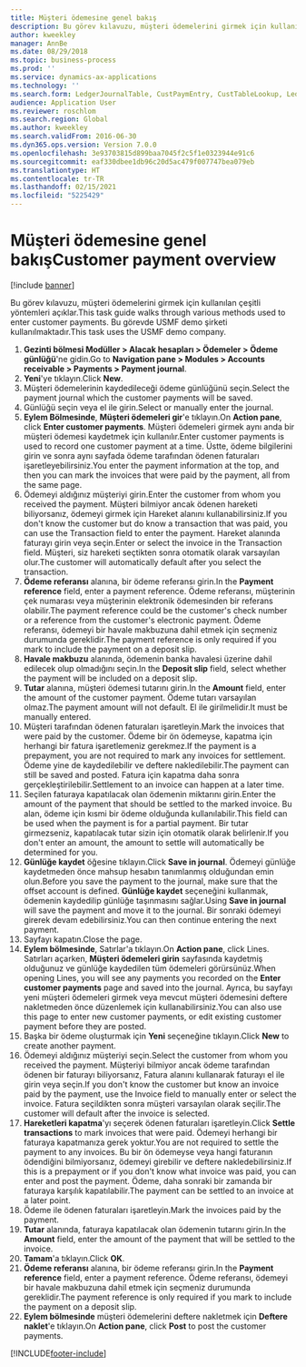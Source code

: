 ```yaml
---
title: Müşteri ödemesine genel bakış
description: Bu görev kılavuzu, müşteri ödemelerini girmek için kullanılan çeşitli yöntemleri açıklar.
author: kweekley
manager: AnnBe
ms.date: 08/29/2018
ms.topic: business-process
ms.prod: ''
ms.service: dynamics-ax-applications
ms.technology: ''
ms.search.form: LedgerJournalTable, CustPaymEntry, CustTableLookup, LedgerJournalTransCustPaym, CustOpenTrans, BankAccountTableLookUp
audience: Application User
ms.reviewer: roschlom
ms.search.region: Global
ms.author: kweekley
ms.search.validFrom: 2016-06-30
ms.dyn365.ops.version: Version 7.0.0
ms.openlocfilehash: 3e93703815d899baa7045f2c5f1e0323944e91c6
ms.sourcegitcommit: eaf330dbee1db96c20d5ac479f007747bea079eb
ms.translationtype: HT
ms.contentlocale: tr-TR
ms.lasthandoff: 02/15/2021
ms.locfileid: "5225429"
---
```

# <a name="customer-payment-overview"></a><span data-ttu-id="4ef7c-103">Müşteri ödemesine genel bakış</span><span class="sxs-lookup"><span data-stu-id="4ef7c-103">Customer payment overview</span></span>

[!include [banner](../../includes/banner.md)]

<span data-ttu-id="4ef7c-104">Bu görev kılavuzu, müşteri ödemelerini girmek için kullanılan çeşitli yöntemleri açıklar.</span><span class="sxs-lookup"><span data-stu-id="4ef7c-104">This task guide walks through various methods used to enter customer payments.</span></span> <span data-ttu-id="4ef7c-105">Bu görevde USMF demo şirketi kullanılmaktadır.</span><span class="sxs-lookup"><span data-stu-id="4ef7c-105">This task uses the USMF demo company.</span></span>

1. <span data-ttu-id="4ef7c-106">**Gezinti bölmesi Modüller > Alacak hesapları > Ödemeler > Ödeme günlüğü**'ne gidin.</span><span class="sxs-lookup"><span data-stu-id="4ef7c-106">Go to **Navigation pane > Modules > Accounts receivable > Payments > Payment journal**.</span></span>
2. <span data-ttu-id="4ef7c-107">**Yeni**'ye tıklayın.</span><span class="sxs-lookup"><span data-stu-id="4ef7c-107">Click **New**.</span></span>
3. <span data-ttu-id="4ef7c-108">Müşteri ödemelerinin kaydedileceği ödeme günlüğünü seçin.</span><span class="sxs-lookup"><span data-stu-id="4ef7c-108">Select the payment journal which the customer payments will be saved.</span></span>
4. <span data-ttu-id="4ef7c-109">Günlüğü seçin veya el ile girin.</span><span class="sxs-lookup"><span data-stu-id="4ef7c-109">Select or manually enter the journal.</span></span>
5. <span data-ttu-id="4ef7c-110">**Eylem Bölmesinde**, **Müşteri ödemeleri gir**'e tıklayın.</span><span class="sxs-lookup"><span data-stu-id="4ef7c-110">On **Action pane**, click **Enter customer payments**.</span></span> <span data-ttu-id="4ef7c-111">Müşteri ödemeleri girmek aynı anda bir müşteri ödemesi kaydetmek için kullanılır.</span><span class="sxs-lookup"><span data-stu-id="4ef7c-111">Enter customer payments is used to record one customer payment at a time.</span></span> <span data-ttu-id="4ef7c-112">Üstte, ödeme bilgilerini girin ve sonra aynı sayfada ödeme tarafından ödenen faturaları işaretleyebilirsiniz.</span><span class="sxs-lookup"><span data-stu-id="4ef7c-112">You enter the payment information at the top, and then you can mark the invoices that were paid by the payment, all from the same page.</span></span>  
6. <span data-ttu-id="4ef7c-113">Ödemeyi aldığınız müşteriyi girin.</span><span class="sxs-lookup"><span data-stu-id="4ef7c-113">Enter the customer from whom you received the payment.</span></span> <span data-ttu-id="4ef7c-114">Müşteri bilmiyor ancak ödenen hareketi biliyorsanız, ödemeyi girmek için Hareket alanını kullanabilirsiniz.</span><span class="sxs-lookup"><span data-stu-id="4ef7c-114">If you don't know the customer but do know a transaction that was paid, you can use the Transaction field to enter the payment.</span></span> <span data-ttu-id="4ef7c-115">Hareket alanında faturayı girin veya seçin.</span><span class="sxs-lookup"><span data-stu-id="4ef7c-115">Enter or select the invoice in the Transaction field.</span></span> <span data-ttu-id="4ef7c-116">Müşteri, siz hareketi seçtikten sonra otomatik olarak varsayılan olur.</span><span class="sxs-lookup"><span data-stu-id="4ef7c-116">The customer will automatically default after you select the transaction.</span></span>
7. <span data-ttu-id="4ef7c-117">**Ödeme referansı** alanına, bir ödeme referansı girin.</span><span class="sxs-lookup"><span data-stu-id="4ef7c-117">In the **Payment reference** field, enter a payment reference.</span></span> <span data-ttu-id="4ef7c-118">Ödeme referansı, müşterinin çek numarası veya müşterinin elektronik ödemesinden bir referans olabilir.</span><span class="sxs-lookup"><span data-stu-id="4ef7c-118">The payment reference could be the customer's check number or a reference from the customer's electronic payment.</span></span> <span data-ttu-id="4ef7c-119">Ödeme referansı, ödemeyi bir havale makbuzuna dahil etmek için seçmeniz durumunda gereklidir.</span><span class="sxs-lookup"><span data-stu-id="4ef7c-119">The payment reference is only required if you mark to include the payment on a deposit slip.</span></span>  
8. <span data-ttu-id="4ef7c-120">**Havale makbuzu** alanında, ödemenin banka havalesi üzerine dahil edilecek olup olmadığını seçin.</span><span class="sxs-lookup"><span data-stu-id="4ef7c-120">In the **Deposit slip** field, select whether the payment will be included on a deposit slip.</span></span> 
9. <span data-ttu-id="4ef7c-121">**Tutar** alanına, müşteri ödemesi tutarını girin.</span><span class="sxs-lookup"><span data-stu-id="4ef7c-121">In the **Amount** field, enter the amount of the customer payment.</span></span> <span data-ttu-id="4ef7c-122">Ödeme tutarı varsayılan olmaz.</span><span class="sxs-lookup"><span data-stu-id="4ef7c-122">The payment amount will not default.</span></span> <span data-ttu-id="4ef7c-123">El ile girilmelidir.</span><span class="sxs-lookup"><span data-stu-id="4ef7c-123">It must be manually entered.</span></span> 
10. <span data-ttu-id="4ef7c-124">Müşteri tarafından ödenen faturaları işaretleyin.</span><span class="sxs-lookup"><span data-stu-id="4ef7c-124">Mark the invoices that were paid by the customer.</span></span> <span data-ttu-id="4ef7c-125">Ödeme bir ön ödemeyse, kapatma için herhangi bir fatura işaretlemeniz gerekmez.</span><span class="sxs-lookup"><span data-stu-id="4ef7c-125">If the payment is a prepayment, you are not required to mark any invoices for settlement.</span></span> <span data-ttu-id="4ef7c-126">Ödeme yine de kaydedilebilir ve deftere nakledilebilir.</span><span class="sxs-lookup"><span data-stu-id="4ef7c-126">The payment can still be saved and posted.</span></span> <span data-ttu-id="4ef7c-127">Fatura için kapatma daha sonra gerçekleştirilebilir.</span><span class="sxs-lookup"><span data-stu-id="4ef7c-127">Settlement to an invoice can happen at a later time.</span></span>
11. <span data-ttu-id="4ef7c-128">Seçilen faturaya kapatılacak olan ödemenin miktarını girin.</span><span class="sxs-lookup"><span data-stu-id="4ef7c-128">Enter the amount of the payment that should be settled to the marked invoice.</span></span> <span data-ttu-id="4ef7c-129">Bu alan, ödeme için kısmi bir ödeme olduğunda kullanılabilir.</span><span class="sxs-lookup"><span data-stu-id="4ef7c-129">This field can be used when the payment is for a partial payment.</span></span> <span data-ttu-id="4ef7c-130">Bir tutar girmezseniz, kapatılacak tutar sizin için otomatik olarak belirlenir.</span><span class="sxs-lookup"><span data-stu-id="4ef7c-130">If you don't enter an amount, the amount to settle will automatically be determined for you.</span></span>
12. <span data-ttu-id="4ef7c-131">**Günlüğe kaydet** öğesine tıklayın.</span><span class="sxs-lookup"><span data-stu-id="4ef7c-131">Click **Save in journal**.</span></span> <span data-ttu-id="4ef7c-132">Ödemeyi günlüğe kaydetmeden önce mahsup hesabın tanımlanmış olduğundan emin olun.</span><span class="sxs-lookup"><span data-stu-id="4ef7c-132">Before you save the payment to the journal, make sure that the offset account is defined.</span></span> <span data-ttu-id="4ef7c-133">**Günlüğe kaydet** seçeneğini kullanmak, ödemenin kaydedilip günlüğe taşınmasını sağlar.</span><span class="sxs-lookup"><span data-stu-id="4ef7c-133">Using **Save in journal** will save the payment and move it to the journal.</span></span> <span data-ttu-id="4ef7c-134">Bir sonraki ödemeyi girerek devam edebilirsiniz.</span><span class="sxs-lookup"><span data-stu-id="4ef7c-134">You can then continue entering the next payment.</span></span>
13. <span data-ttu-id="4ef7c-135">Sayfayı kapatın.</span><span class="sxs-lookup"><span data-stu-id="4ef7c-135">Close the page.</span></span>
14. <span data-ttu-id="4ef7c-136">**Eylem bölmesinde**, Satırlar'a tıklayın.</span><span class="sxs-lookup"><span data-stu-id="4ef7c-136">On **Action pane**, click Lines.</span></span> <span data-ttu-id="4ef7c-137">Satırları açarken, **Müşteri ödemeleri girin** sayfasında kaydetmiş olduğunuz ve günlüğe kaydedilen tüm ödemeleri görürsünüz.</span><span class="sxs-lookup"><span data-stu-id="4ef7c-137">When opening Lines, you will see any payments you recorded on the **Enter customer payments** page and saved into the journal.</span></span> <span data-ttu-id="4ef7c-138">Ayrıca, bu sayfayı yeni müşteri ödemeleri girmek veya mevcut müşteri ödemesini deftere nakletmeden önce düzenlemek için kullanabilirsiniz.</span><span class="sxs-lookup"><span data-stu-id="4ef7c-138">You can also use this page to enter new customer payments, or edit existing customer payment before they are posted.</span></span>
15. <span data-ttu-id="4ef7c-139">Başka bir ödeme oluşturmak için **Yeni** seçeneğine tıklayın.</span><span class="sxs-lookup"><span data-stu-id="4ef7c-139">Click **New** to create another payment.</span></span> 
16. <span data-ttu-id="4ef7c-140">Ödemeyi aldığınız müşteriyi seçin.</span><span class="sxs-lookup"><span data-stu-id="4ef7c-140">Select the customer from whom you received the payment.</span></span> <span data-ttu-id="4ef7c-141">Müşteriyi bilmiyor ancak ödeme tarafından ödenen bir faturayı biliyorsanız, Fatura alanını kullanarak faturayı el ile girin veya seçin.</span><span class="sxs-lookup"><span data-stu-id="4ef7c-141">If you don't know the customer but know an invoice paid by the payment, use the Invoice field to manually enter or select the invoice.</span></span> <span data-ttu-id="4ef7c-142">Fatura seçildikten sonra müşteri varsayılan olarak seçilir.</span><span class="sxs-lookup"><span data-stu-id="4ef7c-142">The customer will default after the invoice is selected.</span></span>  
17. <span data-ttu-id="4ef7c-143">**Hareketleri kapatma**'yı seçerek ödenen faturaları işaretleyin.</span><span class="sxs-lookup"><span data-stu-id="4ef7c-143">Click **Settle transactions** to mark invoices that were paid.</span></span> <span data-ttu-id="4ef7c-144">Ödemeyi herhangi bir faturaya kapatmanıza gerek yoktur.</span><span class="sxs-lookup"><span data-stu-id="4ef7c-144">You are not required to settle the payment to any invoices.</span></span> <span data-ttu-id="4ef7c-145">Bu bir ön ödemeyse veya hangi faturanın ödendiğini bilmiyorsanız, ödemeyi girebilir ve deftere nakledebilirsiniz.</span><span class="sxs-lookup"><span data-stu-id="4ef7c-145">If this is a prepayment or if you don't know what invoice was paid, you can enter and post the payment.</span></span> <span data-ttu-id="4ef7c-146">Ödeme, daha sonraki bir zamanda bir faturaya karşılık kapatılabilir.</span><span class="sxs-lookup"><span data-stu-id="4ef7c-146">The payment can be settled to an invoice at a later point.</span></span>  
18. <span data-ttu-id="4ef7c-147">Ödeme ile ödenen faturaları işaretleyin.</span><span class="sxs-lookup"><span data-stu-id="4ef7c-147">Mark the invoices paid by the payment.</span></span> 
19. <span data-ttu-id="4ef7c-148">**Tutar** alanında, faturaya kapatılacak olan ödemenin tutarını girin.</span><span class="sxs-lookup"><span data-stu-id="4ef7c-148">In the **Amount** field, enter the amount of the payment that will be settled to the invoice.</span></span>
20. <span data-ttu-id="4ef7c-149">**Tamam**'a tıklayın.</span><span class="sxs-lookup"><span data-stu-id="4ef7c-149">Click **OK**.</span></span>
21. <span data-ttu-id="4ef7c-150">**Ödeme referansı** alanına, bir ödeme referansı girin.</span><span class="sxs-lookup"><span data-stu-id="4ef7c-150">In the **Payment reference** field, enter a payment reference.</span></span> <span data-ttu-id="4ef7c-151">Ödeme referansı, ödemeyi bir havale makbuzuna dahil etmek için seçmeniz durumunda gereklidir.</span><span class="sxs-lookup"><span data-stu-id="4ef7c-151">The payment reference is only required if you mark to include the payment on a deposit slip.</span></span>  
22. <span data-ttu-id="4ef7c-152">**Eylem bölmesinde** müşteri ödemelerini deftere nakletmek için **Deftere naklet**'e tıklayın.</span><span class="sxs-lookup"><span data-stu-id="4ef7c-152">On **Action pane**, click **Post** to post the customer payments.</span></span> 



[!INCLUDE[footer-include](../../../includes/footer-banner.md)]